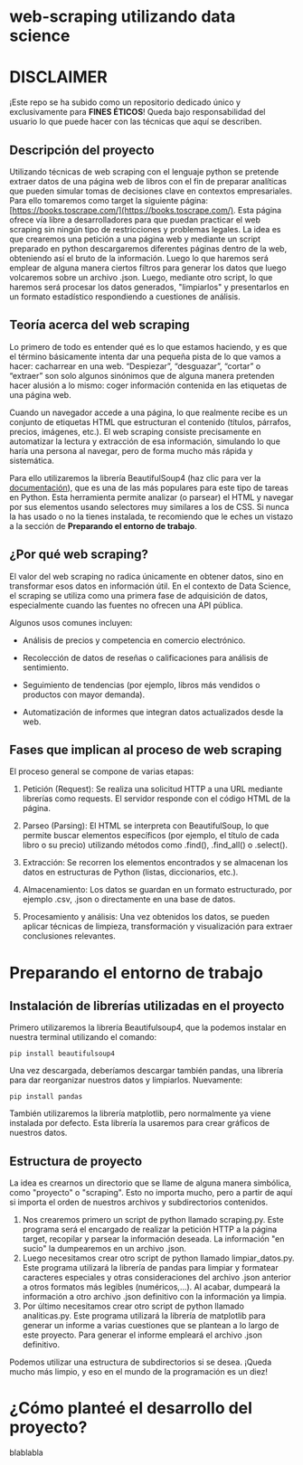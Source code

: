 # web-scraping utilizando data science
# DISCLAIMER
¡Este repo se ha subido como un repositorio dedicado único y exclusivamente para **FINES ÉTICOS**! Queda bajo responsabilidad del usuario lo que puede hacer con las técnicas que aquí se describen. 
## Descripción del proyecto
Utilizando técnicas de web scraping con el lenguaje python se pretende extraer datos de una página web de libros con el fin de preparar analíticas que pueden simular tomas de decisiones clave en contextos empresariales. Para ello tomaremos como target la siguiente página: [https://books.toscrape.com/](https://books.toscrape.com/). Esta página ofrece vía libre a desarrolladores para que puedan practicar el web scraping sin ningún tipo de restricciones y problemas legales. La idea es que crearemos una petición a una página web y mediante un script preparado en python descargaremos diferentes páginas dentro de la web, obteniendo así el bruto de la información. Luego lo que haremos será emplear de alguna manera ciertos filtros para generar los datos que luego volcaremos sobre un archivo .json. Luego, mediante otro script, lo que haremos será procesar los datos generados, "limpiarlos" y presentarlos en un formato estadístico respondiendo a cuestiones de análisis. 


## Teoría acerca del web scraping
Lo primero de todo es entender qué es lo que estamos haciendo, y es que el término básicamente intenta dar una pequeña pista de lo que vamos a hacer: cacharrear en una web. “Despiezar”, “desguazar”, “cortar” o “extraer” son solo algunos sinónimos que de alguna manera pretenden hacer alusión a lo mismo: coger información contenida en las etiquetas de una página web.

Cuando un navegador accede a una página, lo que realmente recibe es un conjunto de etiquetas HTML que estructuran el contenido (títulos, párrafos, precios, imágenes, etc.). El web scraping consiste precisamente en automatizar la lectura y extracción de esa información, simulando lo que haría una persona al navegar, pero de forma mucho más rápida y sistemática.

Para ello utilizaremos la librería BeautifulSoup4 (haz clic para ver la [documentación](https://pypi.org/project/beautifulsoup4/)), que es una de las más populares para este tipo de tareas en Python.
Esta herramienta permite analizar (o parsear) el HTML y navegar por sus elementos usando selectores muy similares a los de CSS.
Si nunca la has usado o no la tienes instalada, te recomiendo que le eches un vistazo a la sección de **Preparando el entorno de trabajo**.

## ¿Por qué web scraping?

El valor del web scraping no radica únicamente en obtener datos, sino en transformar esos datos en información útil. En el contexto de Data Science, el scraping se utiliza como una primera fase de adquisición de datos, especialmente cuando las fuentes no ofrecen una API pública.

Algunos usos comunes incluyen:

* Análisis de precios y competencia en comercio electrónico.
  
* Recolección de datos de reseñas o calificaciones para análisis de sentimiento.

* Seguimiento de tendencias (por ejemplo, libros más vendidos o productos con mayor demanda).

* Automatización de informes que integran datos actualizados desde la web.

## Fases que implican al proceso de web scraping

El proceso general se compone de varias etapas:

1. Petición (Request):
Se realiza una solicitud HTTP a una URL mediante librerías como requests. El servidor responde con el código HTML de la página.

2. Parseo (Parsing):
El HTML se interpreta con BeautifulSoup, lo que permite buscar elementos específicos (por ejemplo, el título de cada libro o su precio) utilizando métodos como .find(), .find_all() o .select().

3. Extracción:
Se recorren los elementos encontrados y se almacenan los datos en estructuras de Python (listas, diccionarios, etc.).

4. Almacenamiento:
Los datos se guardan en un formato estructurado, por ejemplo .csv, .json o directamente en una base de datos.

5. Procesamiento y análisis:
Una vez obtenidos los datos, se pueden aplicar técnicas de limpieza, transformación y visualización para extraer conclusiones relevantes.


# Preparando el entorno de trabajo

## Instalación de librerías utilizadas en el proyecto

Primero utilizaremos la librería Beautifulsoup4, que la podemos instalar en nuestra terminal utilizando el comando: 
```
pip install beautifulsoup4
```

Una vez descargada, deberíamos descargar también pandas, una librería para dar reorganizar nuestros datos y limpiarlos. Nuevamente:
```
pip install pandas
```

También utilizaremos la librería matplotlib, pero normalmente ya viene instalada por defecto. Esta librería la usaremos para crear gráficos de nuestros datos.

## Estructura de proyecto

La idea es crearnos un directorio que se llame de alguna manera simbólica, como "proyecto" o "scraping". Esto no importa mucho, pero a partir de aquí si importa el orden de nuestros archivos y subdirectorios contenidos. 

1. Nos crearemos primero un script de python llamado scraping.py. Este programa será el encargado de realizar la petición HTTP a la página target, recopilar y parsear la información deseada. La información "en sucio" la dumpearemos en un archivo .json.
2. Luego necesitamos crear otro script de python llamado limpiar_datos.py. Este programa utilizará la librería de pandas para limpiar y formatear caracteres especiales y otras consideraciones del archivo .json anterior a otros formatos más legibles (numéricos,...). Al acabar, dumpeará la información a otro archivo .json definitivo con la información ya limpia.
3. Por último necesitamos crear otro script de python llamado analiticas.py. Este programa utilizará la librería de matplotlib para generar un informe a varias cuestiones que se plantean a lo largo de este proyecto. Para generar el informe empleará el archivo .json definitivo.

Podemos utilizar una estructura de subdirectorios si se desea. ¡Queda mucho más limpio, y eso en el mundo de la programación es un diez! 

# ¿Cómo planteé el desarrollo del proyecto?

blablabla
